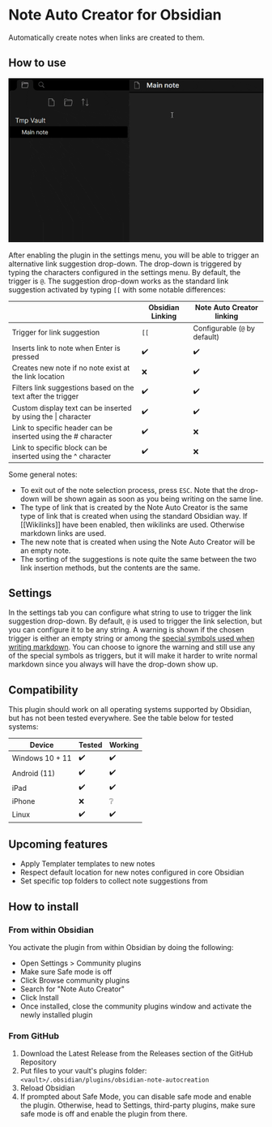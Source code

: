 # Note Auto Creator for Obsidian

Automatically create notes when links are created to them.

## How to use
![demo](https://raw.githubusercontent.com/SimonTC/obsidian-note-autocreation/master/NAC%20demo.gif)

After enabling the plugin in the settings menu, you will be able to trigger an alternative link suggestion drop-down. 
The drop-down is triggered by typing the characters configured in the settings menu. By default, the trigger is `@`.
The suggestion drop-down works as the standard link suggestion activated by typing `[[` with some notable differences:

|                                                                   | Obsidian Linking   | Note Auto Creator linking     |
|-------------------------------------------------------------------|--------------------|-------------------------------|
| Trigger for link suggestion                                       | `[[`               | Configurable (`@` by default) |
| Inserts link to note when Enter is pressed                        | ✔️ | ✔️            |     
| Creates new note if no note exist at the link location            | ❌                | ✔️            |     
| Filters link suggestions based on the text after the trigger      | ✔️ | ✔️            |     
| Custom display text can be inserted by using the &#124; character | ✔️ | ✔️           |     
| Link to specific header can be inserted using the # character     | ✔️ | ❌                           |
| Link to specific block can be inserted using the ^ character      | ✔️ | ❌                           |

Some general notes:
- To exit out of the note selection process, press `ESC`. Note that the drop-down will be shown again as soon as you being writing on the same line.
- The type of link that is created by the Note Auto Creator is the same type of link that is created when using the standard Obsidian way. If [[Wikilinks]] have been enabled, then wikilinks are used. Otherwise markdown links are used. 
- The new note that is created when using the Note Auto Creator will be an empty note.
- The sorting of the suggestions is note quite the same between the two link insertion methods, but the contents are the same.

## Settings
In the settings tab you can configure what string to use to trigger the link suggestion drop-down.
By default, `@` is used to trigger the link selection, but you can configure it to be any string.
A warning is shown if the chosen trigger is either an empty string or among the [special symbols used when writing markdown](https://www.markdownguide.org/basic-syntax/#characters-you-can-escape).
You can choose to ignore the warning and still use any of the special symbols as triggers, but it will make it harder to write normal markdown since you always will have the drop-down show up.

## Compatibility
This plugin should work on all operating systems supported by Obsidian, but has not been tested everywhere. See the table below for tested systems:

| Device       | Tested 			         | Working            |
|--------------|--------------------|--------------------|
| Windows 10 + 11   | ✔️ | ✔️ |
| Android (11) | ✔️ | ✔️ |
| iPad         | ✔️                | ✔️    |
| iPhone 			   | ❌                | ❔    |
| Linux        | ✔️                | ✔️    |

## Upcoming features
- Apply Templater templates to new notes
- Respect default location for new notes configured in core Obsidian
- Set specific top folders to collect note suggestions from

## How to install

### From within Obsidian
You activate the plugin from within Obsidian by doing the following:
- Open Settings > Community plugins
- Make sure Safe mode is off
- Click Browse community plugins
- Search for "Note Auto Creator"
- Click Install
- Once installed, close the community plugins window and activate the newly installed plugin

### From GitHub

1. Download the Latest Release from the Releases section of the GitHub Repository
2. Put files to your vault's plugins folder: `<vault>/.obsidian/plugins/obsidian-note-autocreation`
3. Reload Obsidian
4. If prompted about Safe Mode, you can disable safe mode and enable the plugin.
   Otherwise, head to Settings, third-party plugins, make sure safe mode is off and
   enable the plugin from there.
